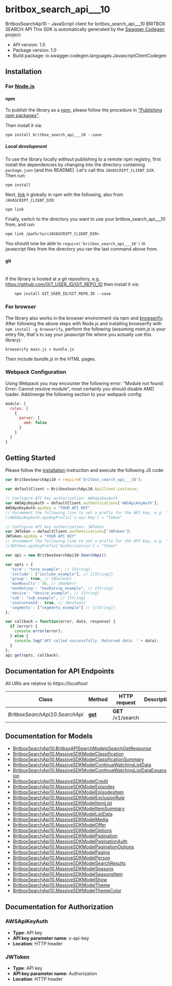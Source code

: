 # britbox_search_api___10

BritboxSearchApi10 - JavaScript client for britbox_search_api___10
BRITBOX SEARCH API
This SDK is automatically generated by the [Swagger Codegen](https://github.com/swagger-api/swagger-codegen) project:

- API version: 1.0
- Package version: 1.0
- Build package: io.swagger.codegen.languages.JavascriptClientCodegen

## Installation

### For [Node.js](https://nodejs.org/)

#### npm

To publish the library as a [npm](https://www.npmjs.com/),
please follow the procedure in ["Publishing npm packages"](https://docs.npmjs.com/getting-started/publishing-npm-packages).

Then install it via:

```shell
npm install britbox_search_api___10 --save
```

##### Local development

To use the library locally without publishing to a remote npm registry, first install the dependencies by changing 
into the directory containing `package.json` (and this README). Let's call this `JAVASCRIPT_CLIENT_DIR`. Then run:

```shell
npm install
```

Next, [link](https://docs.npmjs.com/cli/link) it globally in npm with the following, also from `JAVASCRIPT_CLIENT_DIR`:

```shell
npm link
```

Finally, switch to the directory you want to use your britbox_search_api___10 from, and run:

```shell
npm link /path/to/<JAVASCRIPT_CLIENT_DIR>
```

You should now be able to `require('britbox_search_api___10')` in javascript files from the directory you ran the last 
command above from.

#### git
#
If the library is hosted at a git repository, e.g.
https://github.com/GIT_USER_ID/GIT_REPO_ID
then install it via:

```shell
    npm install GIT_USER_ID/GIT_REPO_ID --save
```

### For browser

The library also works in the browser environment via npm and [browserify](http://browserify.org/). After following
the above steps with Node.js and installing browserify with `npm install -g browserify`,
perform the following (assuming *main.js* is your entry file, that's to say your javascript file where you actually 
use this library):

```shell
browserify main.js > bundle.js
```

Then include *bundle.js* in the HTML pages.

### Webpack Configuration

Using Webpack you may encounter the following error: "Module not found: Error:
Cannot resolve module", most certainly you should disable AMD loader. Add/merge
the following section to your webpack config:

```javascript
module: {
  rules: [
    {
      parser: {
        amd: false
      }
    }
  ]
}
```

## Getting Started

Please follow the [installation](#installation) instruction and execute the following JS code:

```javascript
var BritboxSearchApi10 = require('britbox_search_api___10');

var defaultClient = BritboxSearchApi10.ApiClient.instance;

// Configure API key authorization: AWSApiKeyAuth
var AWSApiKeyAuth = defaultClient.authentications['AWSApiKeyAuth'];
AWSApiKeyAuth.apiKey = "YOUR API KEY"
// Uncomment the following line to set a prefix for the API key, e.g. "Token" (defaults to null)
//AWSApiKeyAuth.apiKeyPrefix['x-api-key'] = "Token"

// Configure API key authorization: JWToken
var JWToken = defaultClient.authentications['JWToken'];
JWToken.apiKey = "YOUR API KEY"
// Uncomment the following line to set a prefix for the API key, e.g. "Token" (defaults to null)
//JWToken.apiKeyPrefix['Authorization'] = "Token"

var api = new BritboxSearchApi10.SearchApi()

var opts = { 
  'term': "term_example", // {String} 
  'include': ["include_example"], // {[String]} 
  'group': true, // {Boolean} 
  'maxResults': 56, // {Number} 
  'maxRating': "maxRating_example", // {String} 
  'device': "device_example", // {String} 
  'sub': "sub_example", // {String} 
  'useCustomId': true, // {Boolean} 
  'segments': ["segments_example"] // {[String]} 
};

var callback = function(error, data, response) {
  if (error) {
    console.error(error);
  } else {
    console.log('API called successfully. Returned data: ' + data);
  }
};
api.get(opts, callback);

```

## Documentation for API Endpoints

All URIs are relative to *https://localhost*

Class | Method | HTTP request | Description
------------ | ------------- | ------------- | -------------
*BritboxSearchApi10.SearchApi* | [**get**](docs/SearchApi.md#get) | **GET** /v1/search | 


## Documentation for Models

 - [BritboxSearchApi10.BritboxAPISearchModelsSearchGetResponse](docs/BritboxAPISearchModelsSearchGetResponse.md)
 - [BritboxSearchApi10.MassiveSDKModelClassification](docs/MassiveSDKModelClassification.md)
 - [BritboxSearchApi10.MassiveSDKModelClassificationSummary](docs/MassiveSDKModelClassificationSummary.md)
 - [BritboxSearchApi10.MassiveSDKModelContinueWatchingListData](docs/MassiveSDKModelContinueWatchingListData.md)
 - [BritboxSearchApi10.MassiveSDKModelContinueWatchingListDataExpansion](docs/MassiveSDKModelContinueWatchingListDataExpansion.md)
 - [BritboxSearchApi10.MassiveSDKModelCredit](docs/MassiveSDKModelCredit.md)
 - [BritboxSearchApi10.MassiveSDKModelEpisodes](docs/MassiveSDKModelEpisodes.md)
 - [BritboxSearchApi10.MassiveSDKModelEpisodesItem](docs/MassiveSDKModelEpisodesItem.md)
 - [BritboxSearchApi10.MassiveSDKModelExclusionRule](docs/MassiveSDKModelExclusionRule.md)
 - [BritboxSearchApi10.MassiveSDKModelItemList](docs/MassiveSDKModelItemList.md)
 - [BritboxSearchApi10.MassiveSDKModelItemSummary](docs/MassiveSDKModelItemSummary.md)
 - [BritboxSearchApi10.MassiveSDKModelListData](docs/MassiveSDKModelListData.md)
 - [BritboxSearchApi10.MassiveSDKModelMedia](docs/MassiveSDKModelMedia.md)
 - [BritboxSearchApi10.MassiveSDKModelOffer](docs/MassiveSDKModelOffer.md)
 - [BritboxSearchApi10.MassiveSDKModelOptions](docs/MassiveSDKModelOptions.md)
 - [BritboxSearchApi10.MassiveSDKModelPagination](docs/MassiveSDKModelPagination.md)
 - [BritboxSearchApi10.MassiveSDKModelPaginationAuth](docs/MassiveSDKModelPaginationAuth.md)
 - [BritboxSearchApi10.MassiveSDKModelPaginationOptions](docs/MassiveSDKModelPaginationOptions.md)
 - [BritboxSearchApi10.MassiveSDKModelPaging](docs/MassiveSDKModelPaging.md)
 - [BritboxSearchApi10.MassiveSDKModelPerson](docs/MassiveSDKModelPerson.md)
 - [BritboxSearchApi10.MassiveSDKModelSearchResults](docs/MassiveSDKModelSearchResults.md)
 - [BritboxSearchApi10.MassiveSDKModelSeasons](docs/MassiveSDKModelSeasons.md)
 - [BritboxSearchApi10.MassiveSDKModelSeasonsItem](docs/MassiveSDKModelSeasonsItem.md)
 - [BritboxSearchApi10.MassiveSDKModelShow](docs/MassiveSDKModelShow.md)
 - [BritboxSearchApi10.MassiveSDKModelTheme](docs/MassiveSDKModelTheme.md)
 - [BritboxSearchApi10.MassiveSDKModelThemeColor](docs/MassiveSDKModelThemeColor.md)


## Documentation for Authorization


### AWSApiKeyAuth

- **Type**: API key
- **API key parameter name**: x-api-key
- **Location**: HTTP header

### JWToken

- **Type**: API key
- **API key parameter name**: Authorization
- **Location**: HTTP header

